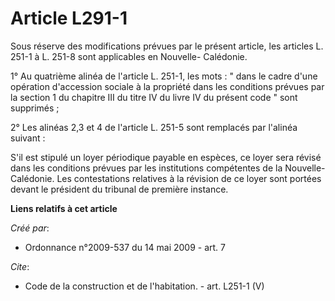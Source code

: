 # Article L291-1

Sous réserve des modifications prévues par le présent article, les articles L. 251-1 à L. 251-8 sont applicables en Nouvelle-
Calédonie. 

1° Au quatrième alinéa de l'article L. 251-1, les mots : " dans le cadre d'une opération d'accession sociale à la propriété
dans les conditions prévues par la section 1 du chapitre III du titre IV du livre IV du présent code " sont supprimés ; 

2° Les alinéas 2,3 et 4 de l'article L. 251-5 sont remplacés par l'alinéa suivant : 

S'il est stipulé un loyer périodique payable en espèces, ce loyer sera révisé dans les conditions prévues par les
institutions compétentes de la Nouvelle-Calédonie. Les contestations relatives à la révision de ce loyer sont portées devant
le président du tribunal de première instance.

**Liens relatifs à cet article**

_Créé par_:

  - Ordonnance n°2009-537 du 14 mai 2009 - art. 7

_Cite_:

  - Code de la construction et de l'habitation. - art. L251-1 (V)
